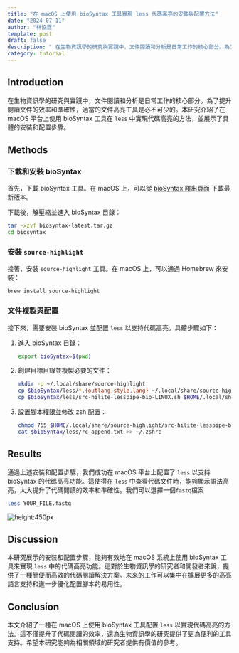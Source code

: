 ```yaml
---
title: "在 macOS 上使用 bioSyntax 工具實現 less 代碼高亮的安裝與配置方法"
date: "2024-07-11"
author: "林協霆"
template: post
draft: false
description: " 在生物資訊學的研究與實踐中，文件閱讀和分析是日常工作的核心部分。為了提升閱讀文件的效率和準確性，適當的文件高亮工具是必不可少的。本研究介紹了在 macOS 平台上使用 bioSyntax 工具在 `less` 中實現代碼高亮的方法，並展示了具體的安裝和配置步驟。"
category: tutorial
---
```


## Introduction

在生物資訊學的研究與實踐中，文件閱讀和分析是日常工作的核心部分。為了提升閱讀文件的效率和準確性，適當的文件高亮工具是必不可少的。本研究介紹了在 macOS 平台上使用 bioSyntax 工具在 `less` 中實現代碼高亮的方法，並展示了具體的安裝和配置步驟。

<!--more-->

## Methods

### 下載和安裝 bioSyntax

首先，下載 bioSyntax 工具。在 macOS 上，可以從 [bioSyntax 釋出頁面](https://www.biosyntax.org/release) 下載最新版本。

下載後，解壓縮並進入 bioSyntax 目錄：

```bash
tar -xzvf biosyntax-latest.tar.gz
cd biosyntax
```

### 安裝 `source-highlight`

接著，安裝 `source-highlight` 工具。在 macOS 上，可以通過 Homebrew 來安裝：

```bash
brew install source-highlight
```

### 文件複製與配置

接下來，需要安裝 bioSyntax 並配置 `less` 以支持代碼高亮。具體步驟如下：

1. 進入 bioSyntax 目錄：

   ```bash
   export bioSyntax=$(pwd)
   ```

2. 創建目標目錄並複製必要的文件：

   ```bash
   mkdir -p ~/.local/share/source-highlight
   cp $bioSyntax/less/*.{outlang,style,lang} ~/.local/share/source-highlight
   cp $bioSyntax/less/src-hilite-lesspipe-bio-LINUX.sh $HOME/.local/share/source-highlight/src-hilite-lesspipe-bio.sh
   ```

3. 設置腳本權限並修改 zsh 配置：

   ```bash
   chmod 755 $HOME/.local/share/source-highlight/src-hilite-lesspipe-bio.sh
   cat $bioSyntax/less/rc_append.txt >> ~/.zshrc
   ```

## Results

通過上述安裝和配置步驟，我們成功在 macOS 平台上配置了 `less` 以支持 bioSyntax 的代碼高亮功能。這使得在 `less` 中查看代碼文件時，能夠顯示語法高亮，大大提升了代碼閱讀的效率和準確性。我們可以選擇一個`fastq`檔案

```bash
less YOUR_FILE.fastq
```

![height:450px](https://i.imgur.com/vAqxpL1.jpeg)

## Discussion

本研究展示的安裝和配置步驟，能夠有效地在 macOS 系統上使用 bioSyntax 工具來實現 `less` 中的代碼高亮功能。這對於生物資訊學的研究者和開發者來說，提供了一種簡便而高效的代碼閱讀解決方案。未來的工作可以集中在擴展更多的高亮語言支持和進一步優化配置腳本的易用性。

## Conclusion

本文介紹了一種在 macOS 上使用 bioSyntax 工具配置 `less` 以實現代碼高亮的方法。這不僅提升了代碼閱讀的效率，還為生物資訊學的研究提供了更為便利的工具支持。希望本研究能夠為相關領域的研究者提供有價值的參考。
